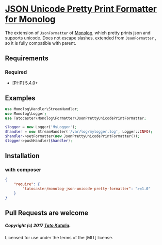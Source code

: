 # [JSON Unicode Pretty Print Formatter for Monolog](https://github.com/tatocaster/monolog-json-unicode-pretty-formatter)

The extension of `JsonFormatter` of [Monolog](https://github.com/Seldaek/monolog), which pretty prints json and supports unicode. Does not escape slashes.
extended from `JsonFormatter` , so it is fully compatible with parent.

## Requirements
### Required

* [PHP] 5.4.0+


## Examples

```php
use Monolog\Handler\StreamHandler;
use Monolog\Logger;
use Tatocaster\Monolog\Formatter\JsonPrettyUnicodePrintFormatter;

$logger = new Logger('MyLogger');
$handler = new StreamHandler('/var/log/mylogger.log', Logger::INFO);
$handler->setFormatter(new JsonPrettyUnicodePrintFormatter());
$logger->pushHandler($handler);
```


## Installation

### with composer

```json
{
    "require": {
        "tatocaster/monolog-json-unicode-pretty-formatter": ">=1.0"
    }
}
```

## Pull Requests are welcome


##### Copyright (c) 2017 [Tato Kutalia](https://tatocaster.me).

Licensed for use under the terms of the [MIT] license.